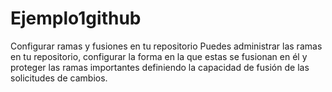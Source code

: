 # Ejemplo1github
Configurar ramas y fusiones en tu repositorio
Puedes administrar las ramas en tu repositorio, configurar la forma en la que estas se fusionan en él y proteger las ramas importantes definiendo la capacidad de fusión de las solicitudes de cambios.